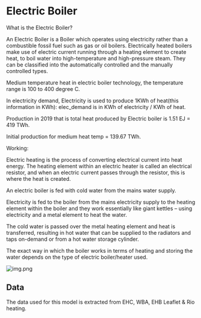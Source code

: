 # Electric Boiler

What is the Electric Boiler?

An Electric Boiler is a Boiler which operates using electricity rather than a combustible fossil fuel such as gas or oil boilers.
Electrically heated boilers make use of electric current running through a heating element to create heat, to boil water into high-temperature and high-pressure steam.
They can be classified into the automatically controlled and the manually controlled types.

Medium temperature heat in electric boiler technology, the temperature range is 100 to 400 degree C.

In electricity demand, Electricity is used to produce 1KWh of heat(this information in KWh): elec_demand is in
KWh of electricity / KWh of heat.

Production in 2019 that is total heat produced by Electric boiler is 1.51 EJ = 419 TWh.

Initial production for medium heat temp = 139.67 TWh.

Working:

Electric heating is the process of converting electrical current into heat energy. The heating element within an electric heater is called an electrical resistor, and when an electric current passes through the resistor, this is where the heat is created.

An electric boiler is fed with cold water from the mains water supply.

Electricity is fed to the boiler from the mains electricity supply to the heating element within the boiler and they work essentially like giant kettles – using electricity and a metal element to heat the water.

The cold water is passed over the metal heating element and heat is transferred, resulting in hot water that can be supplied to the radiators and taps on-demand or from a hot water storage cylinder.

The exact way in which the boiler works in terms of heating and storing the water depends on the type of electric boiler/heater used.

![img.png](img.png)
## Data
The data used for this model is extracted from EHC, WBA, EHB Leaflet & Rio heating.

[^1]: [Electric boiler Working - rio heating](https://www.rioheating.com/how-do-electric-heaters-work/#:~:text=Electric%20heating%20is%20the%20process,where%20the%20heat%20is%20created.)

[^2]: [Electric Boiler Overview - ehc](https://www.electric-heatingcompany.co.uk/article/electric-boiler-guide/#:~:text=An%20Electric%20Boiler%20is%20a%20device%20used%20to%20heat%20your,designed%20to%20maximise%20surface%20area.)

[^3]: [Electric Boiler Process - ehc](https://www.electric-heatingcompany.co.uk/article/how-do-electric-boilers-heaters-work/)

[^4]: [About Electric Boiler – EHB Leaflet](https://www.labour.gov.hk/eng/public/bpvd/EHB_Leaflet_2016_Eng_2%20web.pdf)

[^5]: [Electric Boiler: World heat production – WBA(World Bioenergy Association)](https://www.worldbioenergy.org/uploads/211214%20WBA%20GBS%202021.pdf)

[^6]: Capex, https://capgemini-my.sharepoint.com/personal/valentin_joncquieres_capgemini_com/_layouts/15/onedrive.aspx?id=%2Fpersonal%2Fvalentin%5Fjoncquieres%5Fcapgemini%5Fcom%2FDocuments%2FFichiers%20de%20conversation%20Microsoft%20Teams%2FPriyankaChintada%5Ffinal%5Fthesis%2Epdf&parent=%2Fpersonal%2Fvalentin%5Fjoncquieres%5Fcapgemini%5Fcom%2FDocuments%2FFichiers%20de%20conversation%20Microsoft%20Teams&ga=1 # table 5.2.

[^7]: Opex, https://www.google.com/search?q=+OPEX+%25+of+an+electric+boiler&rlz=1C1UEAD_enIN1000IN1000&sxsrf=APwXEddXq4YjX58191BnDyTZd08c2VWtJw%3A1683713517747&ei=7W1bZJqaLaicseMP_pSKkAQ&ved=0ahUKEwjaxIPRwer-AhUoTmwGHX6KAkIQ4dUDCA8&uact=5&oq=+OPEX+%25+of+an+electric+boiler&gs_lcp=Cgxnd3Mtd2l6LXNlcnAQAzIFCAAQogQyBQgAEKIEMgUIABCiBDIFCAAQogQ6BQghEKABSgQIQRgAUABYxSdggjFoAHAAeACAAZYBiAGuA5IBAzIuMpgBAKABAcABAQ&sclient=gws-wiz-serp

[^8]: Efficiency, https://www.google.com/search?q=electric+boiler+efficiency&rlz=1C1UEAD_enIN1000IN1000&sxsrf=APwXEddgb3MP-p7vfw3Bi3_aNLESRLQX8g%3A1685475202926&ei=gk92ZJKcOL-VseMPs4WWuA0&ved=0ahUKEwiS5f215J3_AhW_SmwGHbOCBdcQ4dUDCA8&uact=5&oq=electric+boiler+efficiency&gs_lcp=Cgxnd3Mtd2l6LXNlcnAQAzIFCAAQgAQyBQgAEIAEMgYIABAWEB4yBggAEBYQHjIGCAAQFhAeMgYIABAWEB4yBggAEBYQHjIGCAAQFhAeMgYIABAWEB4yBggAEBYQHjoKCAAQRxDWBBCwAzoECCMQJzoHCCMQ6gIQJzoVCAAQAxCPARDqAhC0AhCMAxDlAhgBOhUILhADEI8BEOoCELQCEIwDEOUCGAE6BwgAEIoFEEM6CAgAEIoFEJECOgsIABCABBCxAxCDAToNCAAQigUQsQMQgwEQQzoKCAAQigUQsQMQQzoICAAQgAQQsQM6CggAEIAEEBQQhwJKBAhBGABQ-QRYx1pgxWVoAnABeAOAAcMBiAG0K5IBBTI3LjI2mAEAoAEBsAEUwAEByAEI2gEGCAEQARgL&sclient=gws-wiz-serp

[^9]: Electricity demand, https://billswiz.com/electric-boiler-electricity-use

[^10]: Initial production, https://www.worldbioenergy.org/uploads/211214%20WBA%20GBS%202021.pdf
